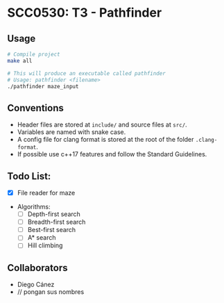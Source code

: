 # SCC0530: T3 - Pathfinder

## Usage

```sh
# Compile project
make all 

# This will produce an executable called pathfinder
# Usage: pathfinder <filename>
./pathfinder maze_input
```

## Conventions

- Header files are stored at `include/` and source files at `src/`.
- Variables are named with snake case.
- A config file for clang format is stored at the root of the folder `.clang-format`.
- If possible use c++17 features and follow the Standard Guidelines.

## Todo List:

- [x] File reader for maze
- Algorithms:
    - [ ] Depth-first search
    - [ ] Breadth-first search
    - [ ] Best-first search
    - [ ] A* search
    - [ ] Hill climbing

## Collaborators

- Diego Cánez
- // pongan sus nombres 
